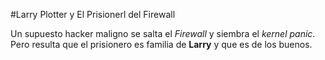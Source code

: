 #Larry Plotter y El Prisionerl del Firewall

Un supuesto hacker maligno se salta el *Firewall* y siembra el *kernel panic*.
Pero resulta que el prisionero es familia de **Larry** y que es de los buenos.
